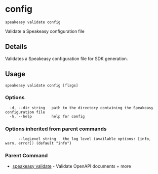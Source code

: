 # config  
`speakeasy validate config`  


Validate a Speakeasy configuration file  

## Details

Validates a Speakeasy configuration file for SDK generation.

## Usage

```
speakeasy validate config [flags]
```

### Options

```
  -d, --dir string   path to the directory containing the Speakeasy configuration file
  -h, --help         help for config
```

### Options inherited from parent commands

```
      --logLevel string   the log level (available options: [info, warn, error]) (default "info")
```

### Parent Command

* [speakeasy validate](README.md)	 - Validate OpenAPI documents + more
